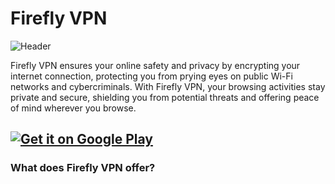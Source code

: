 # Firefly VPN

![Header](https://raw.githubusercontent.com/Fireflyvpn/fireflyvpn.com/d478c7ef676e2863a0eba1365c715fd3b7a9d40c/he5.svg?token=BLPTCCHHUVPZZEG5WPN6RZDHR7AOI)

<p align="left" style="display: flex; align-items: flex-start;">
    Firefly VPN ensures your online safety and privacy by encrypting your internet connection, protecting you from prying eyes on public Wi-Fi networks and cybercriminals. With Firefly VPN, your browsing activities stay private and secure, shielding you from potential threats and offering peace of mind wherever you browse.
  </span>
</p>

[![Get it on Google Play](https://upload.wikimedia.org/wikipedia/commons/7/78/Google_Play_Store_badge_EN.svg)](https://play.google.com/store/apps/details?id=com.fireflyvpn)
---
<h3> What does Firefly VPN offer?</h3>
